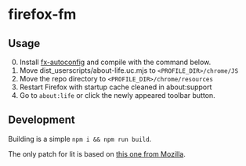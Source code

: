# firefox-fm

## Usage

0. Install [fx-autoconfig](https://github.com/MrOtherGuy/fx-autoconfig) and compile with the command below.
1. Move dist_userscripts/about-life.uc.mjs to `<PROFILE_DIR>/chrome/JS`
2. Move the repo directory to `<PROFILE_DIR>/chrome/resources`
3. Restart Firefox with startup cache cleaned in about:support
4. Go to `about:life` or click the newly appeared toolbar button.

## Development

Building is a simple `npm i && npm run build`.

The only patch for lit is based on [this one from Mozilla](https://searchfox.org/mozilla-central/source/toolkit/content/vendor/lit/0002-use-DOMParser-not-innerHTML.patch).
